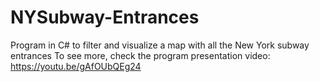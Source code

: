 # NYSubway-Entrances
Program in C# to filter and visualize a map with all the New York subway entrances
To see more, check the program presentation video:
https://youtu.be/gAfOUbQEg24
